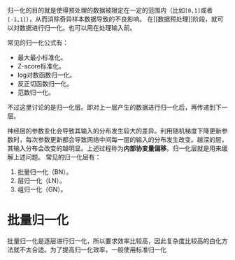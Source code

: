 归一化的目的就是使得预处理的数据被限定在一定的范围内（比如`[0,1]`或者`[-1,1]`），从而消除奇异样本数据导致的不良影响。
在[[数据预处理]]阶段，就可以对数据进行归一化。也可以用在处理输入前。

常见的归一化公式有：
- 最大最小标准化。
- Z-score标准化。
- log对数函数归一化。
- 反正切函数归一化。
- 范数归一化。


不过这里讨论的是归一化层。即对上一层产生的数据进行归一化后，再传递到下一层。

神经层的参数变化会导致其输入的分布发生较大的差异。利用随机梯度下降更新参数时，每次参数更新都会导致网络中间每一层的输入的分布发生改变。越深的层，其输入分布会改变的越明显。上述过程称为**内部协变量偏移**。归一化层就是用来缓解上述问题。
常见的归一化层有：
1. 批量归一化（BN）。
2. 层归一化（LN）。
3. 组归一化（GN）。

# 批量归一化
批量归一化是逐层进行归一化，所以要求效率比较高，因此复杂度比较高的白化方法就不太合适。为了提高归一化效率，一般使用标准归一化
